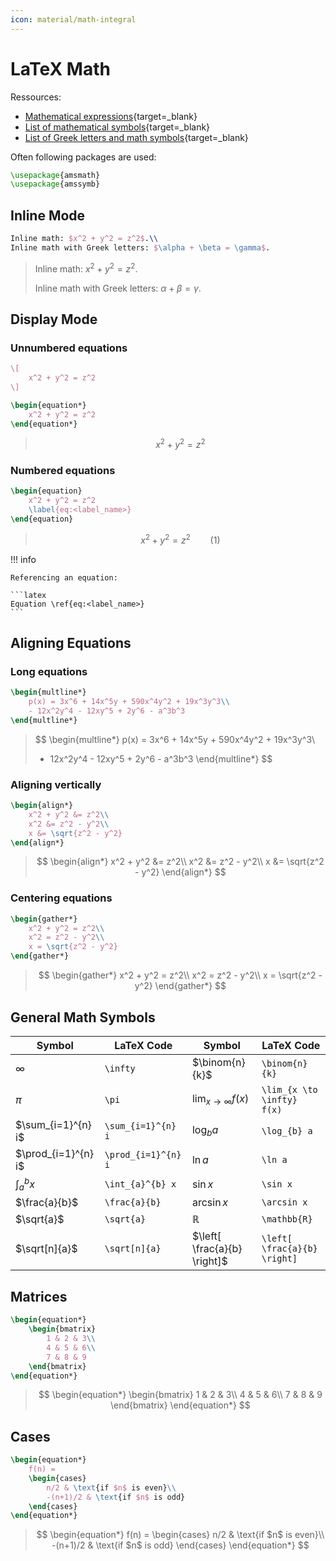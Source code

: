```yaml
---
icon: material/math-integral
---
```


# LaTeX Math

Ressources:

-   [Mathematical expressions](https://www.overleaf.com/learn/latex/Mathematical_expressions){target=\_blank}
-   [List of mathematical symbols](https://oeis.org/wiki/List_of_LaTeX_mathematical_symbols){target=\_blank}
-   [List of Greek letters and math symbols](https://www.overleaf.com/learn/latex/List_of_Greek_letters_and_math_symbols){target=\_blank}

Often following packages are used:

```latex
\usepackage{amsmath}
\usepackage{amssymb}
```

## Inline Mode

```latex
Inline math: $x^2 + y^2 = z^2$.\\
Inline math with Greek letters: $\alpha + \beta = \gamma$.
```

> Inline math: $x^2 + y^2 = z^2$.
>
> Inline math with Greek letters: $\alpha + \beta = \gamma$.

## Display Mode

### Unnumbered equations

```latex
\[
    x^2 + y^2 = z^2
\]

\begin{equation*}
    x^2 + y^2 = z^2
\end{equation*}
```

> $$
>    x^2 + y^2 = z^2
> $$

### Numbered equations

```latex
\begin{equation}
    x^2 + y^2 = z^2
    \label{eq:<label_name>}
\end{equation}
```

> $$
> \begin{equation}
>    x^2 + y^2 = z^2 \qquad (1)
>    \label{eq:<label_name>}
> \end{equation}
> $$

!!! info

    Referencing an equation:

    ```latex
    Equation \ref{eq:<label_name>}
    ```

## Aligning Equations

### Long equations

```latex
\begin{multline*}
    p(x) = 3x^6 + 14x^5y + 590x^4y^2 + 19x^3y^3\\
    - 12x^2y^4 - 12xy^5 + 2y^6 - a^3b^3
\end{multline*}
```

> $$
> \begin{multline*}
>    p(x) = 3x^6 + 14x^5y + 590x^4y^2 + 19x^3y^3\\
>    - 12x^2y^4 - 12xy^5 + 2y^6 - a^3b^3
> \end{multline*}
> $$

### Aligning vertically

```latex
\begin{align*}
    x^2 + y^2 &= z^2\\
    x^2 &= z^2 - y^2\\
    x &= \sqrt{z^2 - y^2}
\end{align*}
```

> $$
> \begin{align*}
>    x^2 + y^2 &= z^2\\
>    x^2 &= z^2 - y^2\\
>    x &= \sqrt{z^2 - y^2}
> \end{align*}
> $$

### Centering equations

```latex
\begin{gather*}
    x^2 + y^2 = z^2\\
    x^2 = z^2 - y^2\\
    x = \sqrt{z^2 - y^2}
\end{gather*}
```

> $$
> \begin{gather*}
>    x^2 + y^2 = z^2\\
>    x^2 = z^2 - y^2\\
>    x = \sqrt{z^2 - y^2}
> \end{gather*}
> $$

## General Math Symbols

| Symbol              | LaTeX Code          | Symbol                       | LaTeX Code                   |
| ------------------- | ------------------- | ---------------------------- | ---------------------------- |
| $\infty$            | `\infty`            | $\binom{n}{k}$               | `\binom{n}{k}`               |
| $\pi$               | `\pi`               | $\lim_{x \to \infty} f(x)$   | `\lim_{x \to \infty} f(x)`   |
| $\sum_{i=1}^{n} i$  | `\sum_{i=1}^{n} i`  | $\log_{b} a$                 | `\log_{b} a`                 |
| $\prod_{i=1}^{n} i$ | `\prod_{i=1}^{n} i` | $\ln a$                      | `\ln a`                      |
| $\int_{a}^{b} x$    | `\int_{a}^{b} x`    | $\sin x$                     | `\sin x`                     |
| $\frac{a}{b}$       | `\frac{a}{b}`       | $\arcsin x$                  | `\arcsin x`                  |
| $\sqrt{a}$          | `\sqrt{a}`          | $\mathbb{R}$                 | `\mathbb{R}`                 |
| $\sqrt[n]{a}$       | `\sqrt[n]{a}`       | $\left[ \frac{a}{b} \right]$ | `\left[ \frac{a}{b} \right]` |

## Matrices

```latex
\begin{equation*}
    \begin{bmatrix}
        1 & 2 & 3\\
        4 & 5 & 6\\
        7 & 8 & 9
    \end{bmatrix}
\end{equation*}
```

> $$
> \begin{equation*}
>   \begin{bmatrix}
>    1 & 2 & 3\\
>    4 & 5 & 6\\
>    7 & 8 & 9
>   \end{bmatrix}
> \end{equation*}
> $$

## Cases

```latex
\begin{equation*}
    f(n) =
    \begin{cases}
        n/2 & \text{if $n$ is even}\\
        -(n+1)/2 & \text{if $n$ is odd}
    \end{cases}
\end{equation*}
```

> $$
> \begin{equation*}
>   f(n) =
>  \begin{cases}
>  n/2 & \text{if $n$ is even}\\
> -(n+1)/2 & \text{if $n$ is odd}
> \end{cases}
> \end{equation*}
> $$
